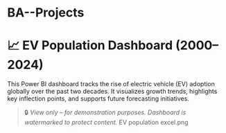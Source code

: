 # BA--Projects
# 📈 EV Population Dashboard (2000–2024)

This Power BI dashboard tracks the rise of electric vehicle (EV) adoption globally over the past two decades. It visualizes growth trends, highlights key inflection points, and supports future forecasting initiatives.

> 🔒 *View only – for demonstration purposes. Dashboard is watermarked to protect content.*
> EV population excel.png

